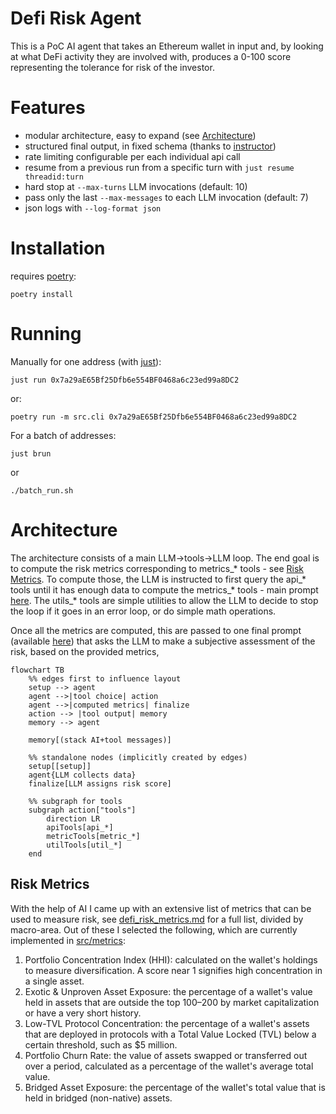 # Defi Risk Agent
This is a PoC AI agent that takes an Ethereum wallet in input and, by looking at what DeFi activity they are involved with, produces a 0-100 score representing the tolerance for risk of the investor. 

# Features
- modular architecture, easy to expand (see [Architecture](#architecture))
- structured final output, in fixed schema (thanks to [instructor](https://github.com/567-labs/instructor))
- rate limiting configurable per each individual api call
- resume from a previous run from a specific turn with `just resume threadid:turn`
- hard stop at `--max-turns` LLM invocations (default: 10)
- pass only the last `--max-messages` to each LLM invocation (default: 7)
- json logs with `--log-format json`

# Installation

requires [poetry](https://python-poetry.org/docs/):

`poetry install`

# Running
Manually for one address (with [just](https://github.com/casey/just)):

`just run 0x7a29aE65Bf25Dfb6e554BF0468a6c23ed99a8DC2`

or:

`poetry run -m src.cli 0x7a29aE65Bf25Dfb6e554BF0468a6c23ed99a8DC2`


For a batch of addresses:

`just brun`

or

`./batch_run.sh`

# Architecture

The architecture consists of a main LLM->tools->LLM loop. The end goal is to compute the risk metrics corresponding to metrics_* tools - see [Risk Metrics](#risk-metrics). To compute those, the LLM is instructed to first query the api_* tools until it has enough data to compute the metrics_* tools - main prompt [here](src/prompts/system.md). The utils_* tools are simple utilities to allow the LLM to decide to stop the loop if it goes in an error loop, or do simple math operations.

Once all the metrics are computed, this are passed to one final prompt (available [here](src/prompts/risk.md)) that asks the LLM to make a subjective assessment of the risk, based on the provided metrics, 

```mermaid
flowchart TB
    %% edges first to influence layout
    setup --> agent
    agent -->|tool choice| action
    agent -->|computed metrics| finalize
    action --> |tool output| memory
    memory --> agent

    memory[(stack AI+tool messages)]

    %% standalone nodes (implicitly created by edges)
    setup[[setup]]
    agent{LLM collects data}
    finalize[LLM assigns risk score]

    %% subgraph for tools
    subgraph action["tools"]
        direction LR
        apiTools[api_*]
        metricTools[metric_*]
        utilTools[util_*]
    end

```



## Risk Metrics
With the help of AI I came up with an extensive list of metrics that can be used to measure risk, see [defi_risk_metrics.md](defi_risk_metrics.md) for a full list, divided by macro-area. Out of these I selected the following, which are currently implemented in [src/metrics](src/metrics/):

1. Portfolio Concentration Index (HHI): calculated on the wallet's holdings to measure diversification. A score near 1 signifies high concentration in a single asset.
2. Exotic & Unproven Asset Exposure: the percentage of a wallet's value held in assets that are outside the top 100–200 by market capitalization or have a very short history.
3. Low-TVL Protocol Concentration: the percentage of a wallet's assets that are deployed in protocols with a Total Value Locked (TVL) below a certain threshold, such as $5 million.
4. Portfolio Churn Rate: the value of assets swapped or transferred out over a period, calculated as a percentage of the wallet's average total value.
5. Bridged Asset Exposure: the percentage of the wallet's total value that is held in bridged (non-native) assets.
